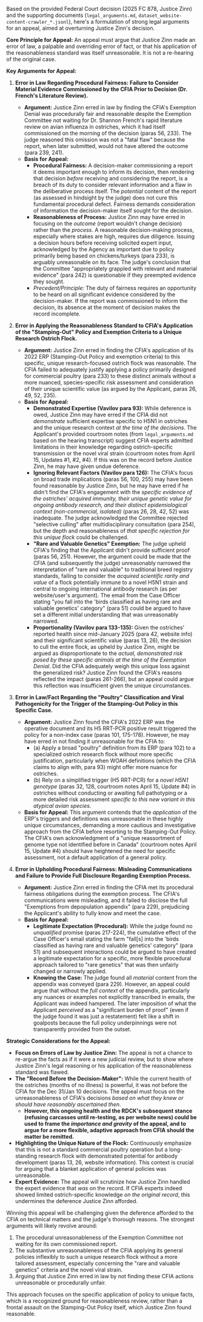 Based on the provided Federal Court decision (2025 FC 878, Justice Zinn) and the supporting documents (`legal_arguments.md`, `dataset_website-content-crawler_*.jsonl`), here's a formulation of strong legal arguments for an appeal, aimed at overturning Justice Zinn's decision.

**Core Principle for Appeal:** An appeal must argue that Justice Zinn made an error of law, a palpable and overriding error of fact, or that his application of the reasonableness standard was itself unreasonable. It is not a re-hearing of the original case.

**Key Arguments for Appeal:**

1.  **Error in Law Regarding Procedural Fairness: Failure to Consider Material Evidence Commissioned by the CFIA Prior to Decision (Dr. French's Literature Review).**
    *   **Argument:** Justice Zinn erred in law by finding the CFIA's Exemption Denial was procedurally fair and reasonable despite the Exemption Committee not waiting for Dr. Shannon French's rapid literature review on avian influenza in ostriches, which it had itself commissioned on the morning of the decision (paras 56, 233). The judge reasoned this omission was not a "fatal flaw" because the report, when later submitted, would not have altered the outcome (para 239, 241).
    *   **Basis for Appeal:**
        *   **Procedural Fairness:** A decision-maker commissioning a report it deems important enough to inform its decision, then rendering that decision *before* receiving and considering the report, is a breach of its duty to consider relevant information and a flaw in the deliberative process itself. The *potential* content of the report (as assessed in hindsight by the judge) does not cure this fundamental procedural defect. Fairness demands consideration of information the decision-maker itself sought for the decision.
        *   **Reasonableness of Process:** Justice Zinn may have erred in focusing on the *outcome* (report wouldn't change decision) rather than the *process*. A reasonable decision-making process, especially where stakes are high, requires due diligence. Issuing a decision hours before receiving solicited expert input, acknowledged by the Agency as important due to policy primarily being based on chickens/turkeys (para 233), is arguably unreasonable on its face. The judge's conclusion that the Committee "appropriately grappled with relevant and material evidence" (para 242) is questionable if they preempted evidence they sought.
        *   *Precedent/Principle:* The duty of fairness requires an opportunity to be heard on all significant evidence considered by the decision-maker. If the report was commissioned to inform the decision, its absence at the moment of decision makes the record incomplete.

2.  **Error in Applying the Reasonableness Standard to CFIA's Application of the "Stamping-Out" Policy and Exemption Criteria to a Unique Research Ostrich Flock.**
    *   **Argument:** Justice Zinn erred in finding the CFIA's application of its 2022 ERP (Stamping-Out Policy and exemption criteria) to this specific, unique research-focused ostrich flock was reasonable. The CFIA failed to adequately justify applying a policy primarily designed for commercial poultry (para 233) to these distinct animals without a more nuanced, species-specific risk assessment and consideration of their unique scientific value (as argued by the Applicant, paras 26, 49, 52, 235).
    *   **Basis for Appeal:**
        *   **Demonstrated Expertise (Vavilov para 93):** While deference is owed, Justice Zinn may have erred if the CFIA did not *demonstrate* sufficient expertise specific to H5N1 in ostriches and the unique research context *at the time of the decisions*. The Applicant's provided courtroom notes (from `legal_arguments.md` based on the hearing transcript) suggest CFIA experts admitted limitations in their knowledge regarding ostrich-specific transmission or the novel viral strain (courtroom notes from April 15, Updates #1, #2, #4). If this was on the record before Justice Zinn, he may have given undue deference.
        *   **Ignoring Relevant Factors (Vavilov para 126):** The CFIA's focus on broad trade implications (paras 56, 100, 255) may have been found reasonable by Justice Zinn, but he may have erred if he didn't find the CFIA's engagement with the *specific evidence of the ostriches' acquired immunity, their unique genetic value for ongoing antibody research, and their distinct epidemiological context (non-commercial, isolated)* (paras 26, 28, 42, 52) was inadequate. The judge acknowledged the Committee rejected "selective culling" after multidisciplinary consultation (para 254), but the depth and reasonableness of *that specific rejection for this unique flock* could be challenged.
        *   **"Rare and Valuable Genetics" Exemption:** The judge upheld CFIA's finding that the Applicant didn't provide sufficient proof (paras 56, 251). However, the argument could be made that the CFIA (and subsequently the judge) unreasonably narrowed the interpretation of "rare and valuable" to traditional breed registry standards, failing to consider the *acquired scientific rarity and value* of a flock potentially immune to a novel H5N1 strain and central to ongoing international antibody research (as per website/user's argument). The email from the Case Officer stating "you fall into the 'birds classified as having rare and valuable genetics' category" (para 51) could be argued to have set a different initial understanding that was unreasonably narrowed.
        *   **Proportionality (Vavilov para 133-135):** Given the ostriches' reported health since mid-January 2025 (para 42, website info) and their significant scientific value (paras 13, 26), the decision to cull the entire flock, as upheld by Justice Zinn, might be argued as disproportionate to the *actual, demonstrated risk posed by these specific animals at the time of the Exemption Denial*. Did the CFIA adequately weigh this unique loss against the generalized risk? Justice Zinn found the CFIA's reasons reflected the impact (paras 261-266), but an appeal could argue this reflection was insufficient given the unique circumstances.

3.  **Error in Law/Fact Regarding the "Poultry" Classification and Viral Pathogenicity for the Trigger of the Stamping-Out Policy in this Specific Case.**
    *   **Argument:** Justice Zinn found the CFIA's 2022 ERP was the operative document and its H5 RRT-PCR positive result triggered the policy for a non-index case (paras 101, 175-178). However, he may have erred in not finding it unreasonable for the CFIA to:
        *   (a) Apply a broad "poultry" definition from its ERP (para 102) to a specialized ostrich research flock without more specific justification, particularly when WOAH definitions (which the CFIA claims to align with, para 93) might offer more nuance for ostriches.
        *   (b) Rely on a simplified trigger (H5 RRT-PCR) for a *novel H5N1 genotype* (paras 32, 128, courtroom notes April 15, Update #4) in ostriches without conducting or awaiting full pathotyping or a more detailed risk assessment *specific to this new variant in this atypical avian species*.
    *   **Basis for Appeal:** This argument contends that the *application* of the ERP's triggers and definitions was unreasonable in these highly unique circumstances, demanding a more cautious and investigative approach from the CFIA before resorting to the Stamping-Out Policy. The CFIA's own acknowledgment of a "unique reassortment of genome type not identified before in Canada" (courtroom notes April 15, Update #4) should have heightened the need for specific assessment, not a default application of a general policy.

4.  **Error in Upholding Procedural Fairness: Misleading Communications and Failure to Provide Full Disclosure Regarding Exemption Process.**
    *   **Argument:** Justice Zinn erred in finding the CFIA met its procedural fairness obligations during the exemption process. The CFIA's communications were misleading, and it failed to disclose the full "Exemptions from depopulation appendix" (para 229), prejudicing the Applicant's ability to fully know and meet the case.
    *   **Basis for Appeal:**
        *   **Legitimate Expectation (Procedural):** While the judge found no *unqualified* promise (paras 217-224), the cumulative effect of the Case Officer's email stating the farm "fall[s] into the 'birds classified as having rare and valuable genetics' category" (para 51) and subsequent interactions could be argued to have created a legitimate expectation for a specific, more flexible procedural approach tailored to "rare genetics" that was then unfairly changed or narrowly applied.
        *   **Knowing the Case:** The judge found all *material* content from the appendix was conveyed (para 229). However, an appeal could argue that without the *full context* of the appendix, particularly any nuances or examples not explicitly transcribed in emails, the Applicant was indeed hampered. The later imposition of what the Applicant *perceived* as a "significant burden of proof" (even if the judge found it was just a restatement) felt like a shift in goalposts because the full policy underpinnings were not transparently provided from the outset.

**Strategic Considerations for the Appeal:**

*   **Focus on Errors of Law by Justice Zinn:** The appeal is not a chance to re-argue the facts as if it were a new judicial review, but to show where Justice Zinn's legal reasoning or his application of the reasonableness standard was flawed.
*   **The "Record Before the Decision-Maker":** While the current health of the ostriches (months of no illness) is powerful, it was *not* before the CFIA for the Dec 31/Jan 10 decisions. The appeal must focus on the unreasonableness of CFIA's decisions *based on what they knew or should have reasonably ascertained then*.
    *   **However, this ongoing health and the RDCK's subsequent stance (refusing carcasses until re-testing, as per website news) could be used to frame the *importance and gravity* of the appeal, and to argue for a more flexible, adaptive approach from CFIA should the matter be remitted.**
*   **Highlighting the Unique Nature of the Flock:** Continuously emphasize that this is not a standard commercial poultry operation but a long-standing research flock with demonstrated potential for antibody development (paras 13, 26, website information). This context is crucial for arguing that a blanket application of general policies was unreasonable.
*   **Expert Evidence:** The appeal will scrutinize how Justice Zinn handled the expert evidence that *was* on the record. If CFIA experts indeed showed limited ostrich-specific knowledge *on the original record*, this undermines the deference Justice Zinn afforded.

Winning this appeal will be challenging given the deference afforded to the CFIA on technical matters and the judge's thorough reasons. The strongest arguments will likely revolve around:
1.  The procedural unreasonableness of the Exemption Committee not waiting for its own commissioned report.
2.  The substantive unreasonableness of the CFIA applying its general policies inflexibly to such a unique research flock without a more tailored assessment, especially concerning the "rare and valuable genetics" criteria and the novel viral strain.
3.  Arguing that Justice Zinn erred in law by not finding these CFIA actions unreasonable or procedurally unfair.

This approach focuses on the specific application of policy to unique facts, which is a recognized ground for reasonableness review, rather than a frontal assault on the Stamping-Out Policy itself, which Justice Zinn found reasonable.